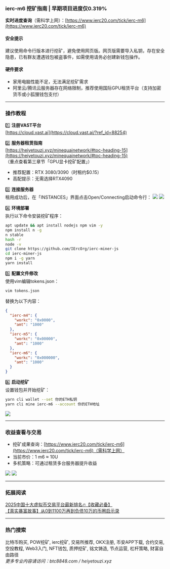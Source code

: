 ### ierc-m6 挖矿指南 | 早期项目进度仅0.319%
**实时进度查询**（需科学上网）：[https://www.ierc20.com/tick/ierc-m6](https://www.ierc20.com/tick/ierc-m6)

#### 安全提示
建议使用命令行版本进行挖矿，避免使用网页版。网页版需要导入私钥，存在安全隐患，已有群友遭遇钱包被盗事件，如需使用请务必创建新钱包操作。

#### 硬件要求
- 家用电脑性能不足，无法满足挖矿需求
- 阿里云/腾讯云服务器存在网络限制，推荐使用国际GPU租赁平台（支持加密货币或小狐狸钱包支付）

---

### 操作教程
1️⃣ **注册VAST平台**  
[https://cloud.vast.ai](https://cloud.vast.ai/?ref_id=88254)

2️⃣ **服务器租赁指南**  
[https://heiyetouzi.xyz/minequainetwork/#toc-heading-15](https://heiyetouzi.xyz/minequainetwork/#toc-heading-15)  
（重点查看第三章节「GPU显卡挖矿配置」）
- 推荐配置：RTX 3080/3090（时租约$0.15）
- 高配提示：无需选择RTX4090

3️⃣ **连接服务器**  
租用成功后，在「INSTANCES」界面点击Open/Connecting启动命令行：
![](https://ac63e02.webp.li/ierc20m6-001.png)
![](https://ac63e02.webp.li/ierc20m6-002.png)

4️⃣ **环境部署**  
执行以下命令安装挖矿程序：
```bash
apt update && apt install nodejs npm vim -y
npm install n -g
n stable
hash -r
node -v 
git clone https://github.com/IErcOrg/ierc-miner-js
cd ierc-miner-js
npm i -g yarn
yarn install
```

5️⃣ **配置文件修改**  
使用vim编辑tokens.json：
```bash
vim tokens.json
```
替换为以下内容：
```json
{
  "ierc-m4": {
    "workc": "0x0000",
    "amt": "1000"
  },
  "ierc-m5": {
    "workc": "0x00000",
    "amt": "1000"
  },
  "ierc-m6": {
    "workc": "0x000000",
    "amt": "1000"
  }
}
```

6️⃣ **启动挖矿**  
设置钱包并开始挖矿：
```bash
yarn cli wallet --set 你的ETH私钥
yarn cli mine ierc-m6 --account 你的ETH地址
```
![](https://gcore.jsdelivr.net/gh/btcltceth/blogassets@v0.2.26/b/img/ierc20m6-003.png)

---

### 收益查看与交易
- 挖矿成果查询：[https://www.ierc20.com/tick/ierc-m6](https://www.ierc20.com/tick/ierc-m6)（需科学上网）
- 当前市价：1 m6 ≈ 10U
- 多机策略：可通过租赁多台服务器提升收益

![](https://ac63e02.webp.li/ierc20m6-004.png)
![](https://ac63e02.webp.li/ierc20m6-005.png)

---

### 拓展阅读
[2025中国十大虚拟币交易平台最新排名🔥【收藏必备】](https://btc8848.com/top-10-exchanges/)  
[【真实暴富故事】从0到1100万再到负债10万的币圈启示录](https://heiyetouzi.xyz/biquanstory001/)

---

### 热门搜索
比特币购买, POW挖矿, ierc挖矿, 交易所推荐, OKX注册, 币安APP下载, 合约交易, 空投教程, Web3入门, NFT钱包, 质押挖矿, 铭文铸造, 节点运营, 杠杆策略, 财富自由路径  
*更多专业内容请访问：btc8848.com / heiyetouzi.xyz*